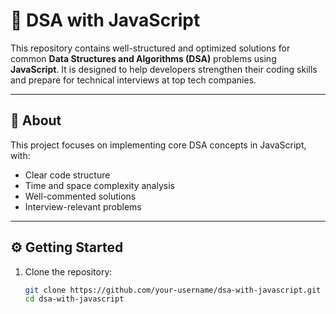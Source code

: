 # 🧠 DSA with JavaScript

This repository contains well-structured and optimized solutions for common **Data Structures and Algorithms (DSA)** problems using **JavaScript**. It is designed to help developers strengthen their coding skills and prepare for technical interviews at top tech companies.

---

## 📖 About 

This project focuses on implementing core DSA concepts in JavaScript, with:
- Clear code structure
- Time and space complexity analysis
- Well-commented solutions
- Interview-relevant problems

---

## ⚙️ Getting Started

1. Clone the repository:
   ```bash
   git clone https://github.com/your-username/dsa-with-javascript.git
   cd dsa-with-javascript
